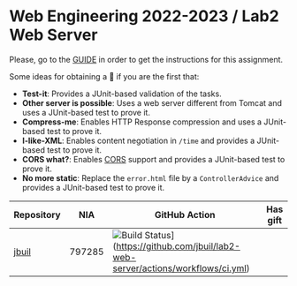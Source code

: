 # Web Engineering 2022-2023 / Lab2 Web Server

Please, go to the [GUIDE](docs/GUIDE.md) in order to get the instructions for this assignment.

Some ideas for obtaining a :gift: if you are the first that:

- **Test-it**: Provides a JUnit-based validation of the tasks.
- **Other server is possible**: Uses a web server different from Tomcat and uses a JUnit-based test to prove it.
- **Compress-me**: Enables HTTP Response compression and uses a JUnit-based test to prove it.
- **I-like-XML**: Enables content negotiation in `/time` and provides a JUnit-based test to prove it.
- **CORS what?**: Enables [CORS](https://developer.mozilla.org/es/docs/Web/HTTP/CORS) support and provides a JUnit-based test to prove it.
- **No more static**: Replace the `error.html` file by a `ControllerAdvice` and provides a JUnit-based test to prove it.

Repository | NIA    | GitHub Action                                                                                                                                                    | Has gift
----------|--------|------------------------------------------------------------------------------------------------------------------------------------------------------------------|-----
[jbuil](https://github.com/jbuil/lab2-web-server/tree/work)| 797285 | ![Build Status](https://github.com/jbuil/lab2-web-server/actions/workflows/ci.yml/badge.svg)](https://github.com/jbuil/lab2-web-server/actions/workflows/ci.yml) |
